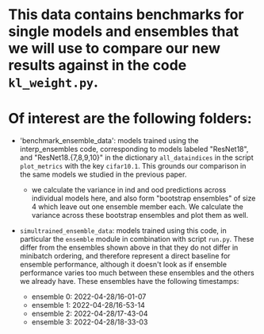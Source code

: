# This data contains benchmarks for single models and ensembles that we will use to compare our new results against in the code `kl_weight.py`. 
# Of interest are the following folders:


- 'benchmark_ensemble_data': models trained using the interp_ensembles code, corresponding to models labeled "ResNet18", and "ResNet18.{7,8,9,10}" in the dictionary `all_dataindices` in the script `plot_metrics` with the key `cifar10.1`. This grounds our comparison in the same models we studied in the previous paper.  
  - we calculate the variance in ind and ood predictions across individual models here, and also form "bootstrap ensembles" of size 4 which leave out one ensemble member each. We calculate the variance across these bootstrap ensembles and plot them as well.

- `simultrained_ensemble_data`: models trained using this code, in particular the `ensemble` module in combination with script `run.py`. These differ from the ensembles shown above in that they do not differ in minibatch ordering, and therefore represent a direct baseline for ensemble performance, although it doesn't look as if ensemble performance varies too much between these ensembles and the others we already have. These ensembles have the following timestamps: 
  - ensemble 0: 2022-04-28/16-01-07
  - ensemble 1: 2022-04-28/16-53-14
  - ensemble 2: 2022-04-28/17-43-04
  - ensemble 3: 2022-04-28/18-33-03
